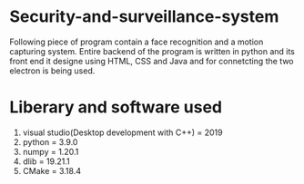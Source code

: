 # Security-and-surveillance-system
Following piece of program contain a face recognition and a motion capturing system.
Entire backend of the program is written in python and its front end it designe using HTML, CSS and Java and for connetcting the two electron is being used.

# Liberary and software used
1. visual studio(Desktop development with C++) = 2019
2. python = 3.9.0
3. numpy = 1.20.1
4. dlib = 19.21.1
5. CMake = 3.18.4
